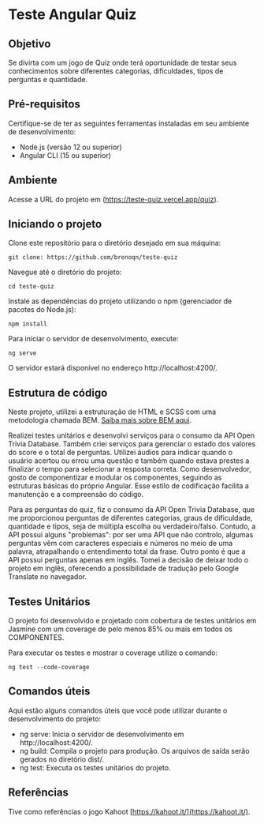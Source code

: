 # Teste Angular Quiz

## Objetivo

Se divirta com um jogo de Quiz onde terá oportunidade de testar seus conhecimentos sobre diferentes categorias, dificuldades, tipos de perguntas e quantidade.

## Pré-requisitos

Certifique-se de ter as seguintes ferramentas instaladas em seu ambiente de desenvolvimento:

* Node.js (versão 12 ou superior)
* Angular CLI (15 ou superior)

## Ambiente 

Acesse a URL do projeto em (https://teste-quiz.vercel.app/quiz).

## Iniciando o projeto

Clone este repositório para o diretório desejado em sua máquina:

```
git clone: https://github.com/brenoqn/teste-quiz
```

Navegue até o diretório do projeto:

```
cd teste-quiz
```

Instale as dependências do projeto utilizando o npm (gerenciador de pacotes do Node.js):

```
npm install
```

Para iniciar o servidor de desenvolvimento, execute:

```
ng serve
```

O servidor estará disponível no endereço http://localhost:4200/.

## Estrutura de código

Neste projeto, utilizei a estruturação de HTML e SCSS com uma metodologia chamada BEM. [Saiba mais sobre BEM aqui](https://desenvolvimentoparaweb.com/css/bem/).

Realizei testes unitários e desenvolvi serviços para o consumo da API Open Trivia Database. Também criei serviços para gerenciar o estado dos valores do score e o total de perguntas. Utilizei áudios para indicar quando o usuário acertou ou errou uma questão e também quando estava prestes a finalizar o tempo para selecionar a resposta correta. Como desenvolvedor, gosto de componentizar e modular os componentes, seguindo as estruturas básicas do próprio Angular. Esse estilo de codificação facilita a manutenção e a compreensão do código.

Para as perguntas do quiz, fiz o consumo da API Open Trivia Database, que me proporcionou perguntas de diferentes categorias, graus de dificuldade, quantidade e tipos, seja de múltipla escolha ou verdadeiro/falso. Contudo, a API possui alguns "problemas": por ser uma API que não controlo, algumas perguntas vêm com caracteres especiais e números no meio de uma palavra, atrapalhando o entendimento total da frase. Outro ponto é que a API possui perguntas apenas em inglês. Tomei a decisão de deixar todo o projeto em inglês, oferecendo a possibilidade de tradução pelo Google Translate no navegador.

## Testes Unitários

O projeto foi desenvolvido e projetado com cobertura de testes unitários em Jasmine com um coverage de pelo menos 85% ou mais em todos os COMPONENTES.

Para executar os testes e mostrar o coverage utilize o comando:

```
ng test --code-coverage
```

## Comandos úteis

Aqui estão alguns comandos úteis que você pode utilizar durante o desenvolvimento do projeto:

* ng serve: Inicia o servidor de desenvolvimento em http://localhost:4200/.
* ng build: Compila o projeto para produção. Os arquivos de saída serão gerados no diretório dist/.
* ng test: Executa os testes unitários do projeto.

## Referências

Tive como referências o jogo Kahoot [https://kahoot.it/](https://kahoot.it/).

